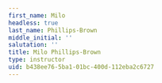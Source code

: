 ```yaml
---
first_name: Milo
headless: true
last_name: Phillips-Brown
middle_initial: ''
salutation: ''
title: Milo Phillips-Brown
type: instructor
uid: b438ee76-5ba1-01bc-400d-112eba2c6727
---
```

